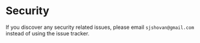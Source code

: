 # Security

If you discover any security related issues, please email `sjshovan@gmail.com` instead of using the issue tracker.
